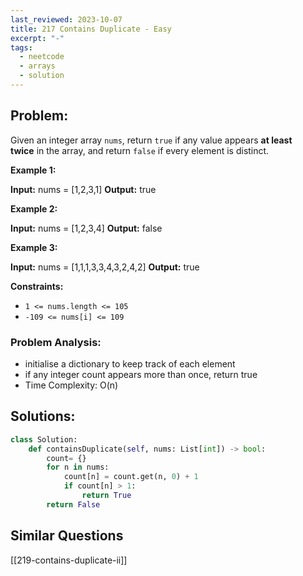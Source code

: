 ```yaml
---
last_reviewed: 2023-10-07
title: 217 Contains Duplicate - Easy
excerpt: "-"
tags:
  - neetcode
  - arrays
  - solution
---
```

## Problem:

Given an integer array `nums`, return `true` if any value appears **at least twice** in the array, and return `false` if every element is distinct.

**Example 1:**

**Input:** nums = [1,2,3,1]
**Output:** true

**Example 2:**

**Input:** nums = [1,2,3,4]
**Output:** false

**Example 3:**

**Input:** nums = [1,1,1,3,3,4,3,2,4,2]
**Output:** true

**Constraints:**

- `1 <= nums.length <= 105`
- `-109 <= nums[i] <= 109`

### Problem Analysis:

- initialise a dictionary to keep track of each element 
- if any integer count appears more than once, return true
- Time Complexity: O(n)

## Solutions:

```python
class Solution:
    def containsDuplicate(self, nums: List[int]) -> bool:
        count= {}
        for n in nums:
            count[n] = count.get(n, 0) + 1
            if count[n] > 1:
                return True
        return False
```

## Similar Questions
[[219-contains-duplicate-ii]]